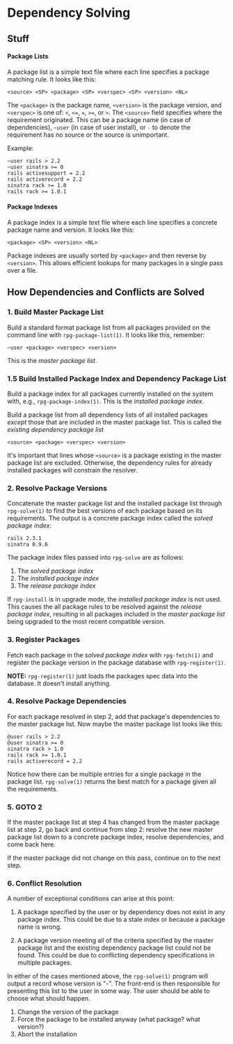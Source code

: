 Dependency Solving
==================

## Stuff

#### Package Lists

A package list is a simple text file where each line specifies a package
matching rule. It looks like this:

    <source> <SP> <package> <SP> <verspec> <SP> <version> <NL>

The `<package>` is the package name, `<version>` is the package version, and
`<verspec>` is one of: `<`, `<=`, `=`, `>=`, or `>`. The `<source>` field
specifies where the requirement originated. This can be a package name (in case
of dependencies), `~user` (in case of user install), or `-` to denote the
requirement has no source or the source is unimportant.

Example:

    ~user rails > 2.2
    ~user sinatra >= 0
    rails activesupport = 2.2
    rails activerecord = 2.2
    sinatra rack >= 1.0
    rails rack >= 1.0.1

#### Package Indexes

A package index is a simple text file where each line specifies a concrete
package name and version. It looks like this:

    <package> <SP> <version> <NL>

Package indexes are usually sorted by `<package>` and then reverse by
`<version>`. This allows efficient lookups for many packages in a single pass
over a file.

## How Dependencies and Conflicts are Solved

### 1. Build Master Package List

Build a standard format package list from all packages provided on the command
line with `rpg-package-list(1)`. It looks like this, remember:

    ~user <package> <verspec> <version>

This is the _master package list_.

### 1.5 Build Installed Package Index and Dependency Package List

Build a package index for all packages currently installed on the system with,
e.g., `rpg-package-index(1)`. This is the _installed package index_.

Build a package list from all dependency lists of all installed packages
*except* those that are included in the master package list. This is called the
_existing dependency package list_

    <source> <package> <verspec> <version>

It's important that lines whose `<source>` is a package existing in the master
package list are excluded. Otherwise, the dependency rules for already installed
packages will constrain the resolver.

### 2. Resolve Package Versions

Concatenate the master package list and the installed package list through `rpg-solve(1)` to find the best versions of
each package based on its requirements.  The output is a concrete package index
called the *solved package index*:

    rails 2.3.1
    sinatra 0.9.6

The package index files passed into `rpg-solve` are as follows:

  1. The *solved package index*
  2. The *installed package index*
  3. The *release package index*

If `rpg-install` is in upgrade mode, the *installed package index*
is not used. This causes the all package rules to be resolved against
the *release package index*, resulting in all packages included in the
*master package list* being upgraded to the most recent compatible
version.

### 3. Register Packages

Fetch each package in the *solved package index* with `rpg-fetch(1)` and
register the package version in the package database with `rpg-register(1)`.

__NOTE:__ `rpg-register(1)` just loads the packages spec data into the database.
It doesn't install anything.

### 4. Resolve Package Dependencies

For each package resolved in step 2, add that package's dependencies to the
master package list. Now maybe the master package list looks like this:

    @user rails > 2.2
    @user sinatra >= 0
    sinatra rack > 1.0
    rails rack >= 1.0.1
    rails activerecord = 2.2

Notice how there can be multiple entries for a single package in the package
list. `rpg-solve(1)` returns the best match for a package given all the
requirements.

### 5. GOTO 2

If the master package list at step 4 has changed from the master package list at
step 2, go back and continue from step 2: resolve the new master package list
down to a concrete package index, resolve dependencies, and come back here.

If the master package did not change on this pass, continue on to the next step.

### 6. Conflict Resolution

A number of exceptional conditions can arise at this point:

  1. A package specified by the user or by dependency does not exist in any
     package index. This could be due to a stale index or because a package
     name is wrong.

  2. A package version meeting all of the criteria specified by the master
     package list and the existing dependency package list could not be found.
     This could be due to conflicting dependency specifications in multiple
     packages.

In either of the cases mentioned above, the `rpg-solve(1)` program will output
a record whose version is "-". The front-end is then responsible for presenting
this list to the user in some way. The user should be able to choose what should
happen.

  1. Change the version of the package
  2. Force the package to be installed anyway (what package? what version?)
  3. Abort the installation
